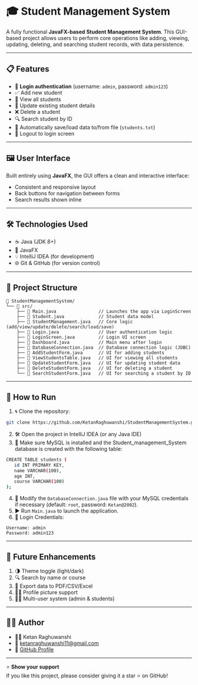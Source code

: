 # 🎓 Student Management System

A fully functional **JavaFX-based Student Management System**. This GUI-based project allows users to perform core operations like adding, viewing, updating, deleting, and searching student records, with data persistence.

---

## 📋 Features

- 🔐 **Login authentication** (username: `admin`, password: `admin123`)
- ✅ Add new student
- 📖 View all students
- 🔁 Update existing student details
- ❌ Delete a student
- 🔍 Search student by ID
- 📎 Automatically save/load data to/from file (`students.txt`)
- 🚪 Logout to login screen

---

## 🖼️ User Interface
Built entirely using **JavaFX**, the GUI offers a clean and interactive interface:

- Consistent and responsive layout
- Back buttons for navigation between forms
- Search results shown inline

---

## 🛠️ Technologies Used

- ☕ Java (JDK 8+)
- 🎨 JavaFX
- 💡 IntelliJ IDEA (for development)
- 🌐 Git & GitHub (for version control)

---

## 📁 Project Structure

```
📂 StudentManagementSystem/
└── 📂 src/
    ├── 📄 Main.java                // Launches the app via LoginScreen
    ├── 📄 Student.java             // Student data model
    ├── 📄 StudentManagement.java   // Core logic (add/view/update/delete/search/load/save)
    ├── 📄 Login.java               // User authentication logic
    ├── 📄 LoginScreen.java         // Login UI screen
    ├── 📄 Dashboard.java           // Main menu after login
    ├── 📄 DatabaseConnection.java  // Database connection logic (JDBC)
    ├── 📄 AddStudentForm.java      // UI for adding students
    ├── 📄 ViewStudentsTable.java   // UI for viewing all students
    ├── 📄 UpdateStudentForm.java   // UI for updating student data
    ├── 📄 DeleteStudentForm.java   // UI for deleting a student
    └── 📄 SearchStudentForm.java   // UI for searching a student by ID

```

---

## 🚀 How to Run

1. 🌀 Clone the repository:
```bash
git clone https://github.com/KetanRaghuwanshi/StudentManagementSystem.git
```
2. 🛠️ Open the project in IntelliJ IDEA (or any Java IDE)
3. 💾 Make sure MySQL is installed and the Student_management_System database is created with the following table:
 ```bash
 CREATE TABLE students (
    id INT PRIMARY KEY,
    name VARCHAR(100),
    age INT,
    course VARCHAR(100)
);
```
4. 📝 Modify the `DatabaseConnection.java` file with your MySQL credentials if necessary (default: `root`, password: `Ketan@2002`).
5. ▶️ Run `Main.java` to launch the application.
6. 🔑 Login Credentials:
```
Username: admin
Password: admin123
```

---

## 🌱 Future Enhancements

1. 🌗 Theme toggle (light/dark)
2. 🔍 Search by name or course
3. 📄 Export data to PDF/CSV/Excel
4. 🧑‍🏫 Profile picture support
5. 🧑‍💻 Multi-user system (admin & students)

---

## 👨‍⚕️ Author

- 👨‍💻 Ketan Raghuwanshi
- 📧 ketanraghuwanshi11@gmail.com
- 🔗 [GitHub Profile](https://github.com/KetanRaghuwanshi)

---

⭐️ **Show your support**  
If you like this project, please consider giving it a star ⭐ on GitHub!



